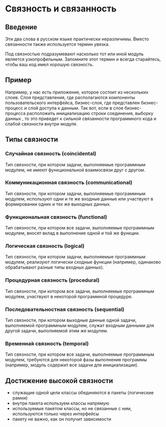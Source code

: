 Связность и связанность
===

## Введение

Эти два слова в русском языке практически неразличимы. 
Вместо связанности также используется термин увязка.

Под связностью подразумевают насколько тот или иной модуль является узкопрофильным. 
Запомните этот термин и всегда старайтесь, чтобы ваш код имел хорошую связность.

## Пример

Например, у нас есть приложение, которое состоит из нескольких слоев. 
Слоя представления, где располагаются компоненты пользовательского интерфейса, бизнес-слоя,
где представлен бизнес-процесс и слой доступа к данным. 
Так вот, если в слое бизнес-процесса расположить инициализацию строки соединения, выборку данных , 
то это приведет к сильной связанности программного кода и слабой связности внутри модуля. 

## Типы связности

### Случайная связность (coincidental)

Тип связности, при котором задачи, выполняемые программным модулем, не имеют функциональной взаимосвязи друг с другом.

### Коммуникационная связность (communicational)

Тип связности, при котором задачи, выполняемые программным модулем, используют одни и те же входные данные или участвуют в формировании одних и тех же выходных данных.

### Функциональная связность (functional)

Тип связности, при котором все задачи, выполняемые программным модулем, вносят вклад в выполнение одной и той же функции.

### Логическая связность (logical)

Тип связности, при котором задачи, выполняемые программным модулем, реализуют логически сходные функции (например, одинаково обрабатывают разные типы входных данных).

### Процедурная связность (procedural)

Тип связности, при котором все задачи, выполняемые программным модулем, участвуют в некоторой программной процедуре.

### Последовательностная связность (sequential)

Тип связности, при котором выходные данные одной задачи, выполняемой программным модулем, служат входным данными для другой задачи, выполняемой этим же модулем.

### Временна́я связность (temporal)

Тип связности, при котором все задачи, выполняемые программным модулем, требуются для некоторой фазы выполнения программы (например, модуль содержит все задачи для инициализации).

## Достижение высокой связности

* служащие одной цели классы обединяются в пакеты (логические рамки)
* внутри пакета используем классы напрямую
* используемые пакетом классы, но не связанные с ним, используются только через интерфейсы
* пакету не важно, как он получит зависимости

